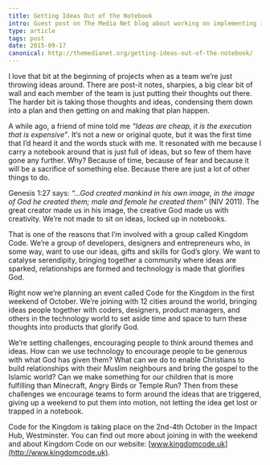 ```yaml
---
title: Getting Ideas Out of the Notebook
intro: Guest post on The Media Net blog about working on implementing ideas, not just thinking about implementing them.
type: article
tags: post
date: 2015-09-17
canonical: http://themedianet.org/getting-ideas-out-of-the-notebook/
---
```


I love that bit at the beginning of projects when as a team we’re just throwing ideas around. There are post-it notes, sharpies, a big clear bit of wall and each member of the team is just putting their thoughts out there. The harder bit is taking those thoughts and ideas, condensing them down into a plan and then getting on and making that plan happen.

A while ago, a friend of mine told me _“Ideas are cheap, it is the execution that is expensive”_. It’s not a new or original quote, but it was the first time that I’d heard it and the words stuck with me. It resonated with me because I carry a notebook around that is just full of ideas, but so few of them have gone any further. Why? Because of time, because of fear and because it will be a sacrifice of something else. Because there are just a lot of other things to do.

Genesis 1:27 says: _“…God created mankind in his own image, in the image of God he created them; male and female he created them”_ (NIV 2011). The great creator made us in his image, the creative God made us with creativity. We’re not made to sit on ideas, locked up in notebooks.

That is one of the reasons that I’m involved with a group called Kingdom Code. We’re a group of developers, designers and entrepreneurs who, in some way, want to use our ideas, gifts and skills for God’s glory. We want to catalyse serendipity, bringing together a community where ideas are sparked, relationships are formed and technology is made that glorifies God.

Right now we’re planning an event called Code for the Kingdom in the first weekend of October. We’re joining with 12 cities around the world, bringing ideas people together with coders, designers, product managers, and others in the technology world to set aside time and space to turn these thoughts into products that glorify God.

We’re setting challenges, encouraging people to think around themes and ideas. How can we use technology to encourage people to be generous with what God has given them? What can we do to enable Christians to build relationships with their Muslim neighbours and bring the gospel to the Islamic world? Can we make something for our children that is more fulfilling than Minecraft, Angry Birds or Temple Run? Then from these challenges we encourage teams to form around the ideas that are triggered, giving up a weekend to put them into motion, not letting the idea get lost or trapped in a notebook.

Code for the Kingdom is taking place on the 2nd-4th October in the Impact Hub, Westminster. You can find out more about joining in with the weekend and about Kingdom Code on our website: [www.kingdomcode.uk](http://www.kingdomcode.uk).
